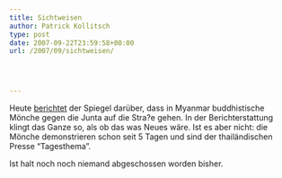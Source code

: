 ```yaml
---
title: Sichtweisen
author: Patrick Kollitsch
type: post
date: 2007-09-22T23:59:58+00:00
url: /2007/09/sichtweisen/




---
```

Heute [berichtet][1] der Spiegel darüber, dass in Myanmar buddhistische Mönche gegen die Junta auf die Stra?e gehen. In der Berichterstattung klingt das Ganze so, als ob das was Neues wäre. Ist es aber nicht: die Mönche demonstrieren schon seit 5 Tagen und sind der thailändischen Presse &#8220;Tagesthema&#8221;.

Ist halt noch noch niemand abgeschossen worden bisher.

 [1]: http://www.spiegel.de/politik/ausland/0,1518,507330,00.html